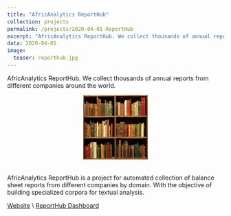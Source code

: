 ```yaml
---
title: "AfricAnalytics ReportHub"
collection: projects
permalink: /projects/2020-04-01-ReportHub
excerpt: "AfricAnalytics ReportHub. We collect thousands of annual reports from different companies around the world"
data: 2020-04-01
image:
  teaser: reporthub.jpg
---
```


AfricAnalytics ReportHub. We collect thousands of annual reports from different companies around the world.

<div align="center">
<img src="https://raw.githubusercontent.com/armelsoubeiga/neweb/main/images/reporthub.jpg" style="height:150px; width:150px;" />
</div><br />

AfricAnalytics ReportHub is a project for automated collection of balance sheet reports from different companies by domain. With the objective of building specialized corpora for textual analysis. 

[Website](https://analyzer.shinyapps.io/ReportHub) \  [ReportHub Dashboard](https://analyzer.shinyapps.io/ReportHub/)



